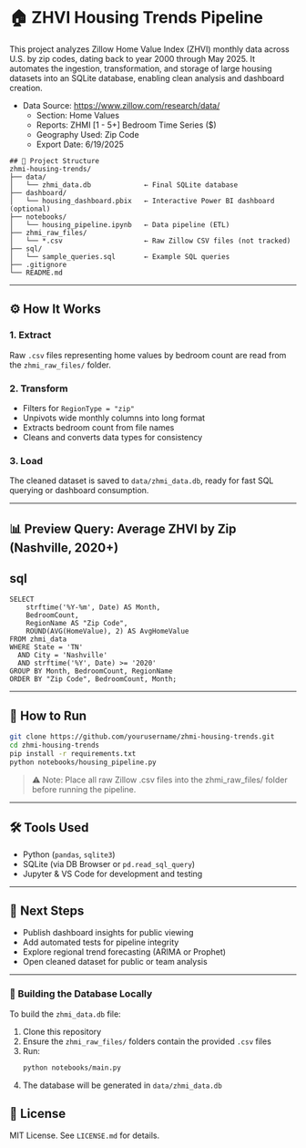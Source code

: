 # 🏠 ZHVI Housing Trends Pipeline

This project analyzes Zillow Home Value Index (ZHVI) monthly data across U.S. by zip codes, dating back to year 2000 through May 2025. It automates the ingestion, transformation, and storage of large housing datasets into an SQLite database, enabling clean analysis and dashboard creation.

- Data Source: https://www.zillow.com/research/data/
    - Section: Home Values
    - Reports: ZHMI [1 - 5+] Bedroom Time Series ($)
    - Geography Used: Zip Code
    - Export Date: 6/19/2025


<pre><code>## 📁 Project Structure
zhmi-housing-trends/
├── data/
│   └── zhmi_data.db             ← Final SQLite database
├── dashboard/
│   └── housing_dashboard.pbix   ← Interactive Power BI dashboard (optional)
├── notebooks/
│   └── housing_pipeline.ipynb   ← Data pipeline (ETL)
├── zhmi_raw_files/
│   └── *.csv                    ← Raw Zillow CSV files (not tracked)
├── sql/
│   └── sample_queries.sql       ← Example SQL queries
├── .gitignore
└── README.md
</code></pre>


---

## ⚙️ How It Works

### 1. **Extract**
Raw `.csv` files representing home values by bedroom count are read from the `zhmi_raw_files/` folder.

### 2. **Transform**
- Filters for `RegionType = "zip"`
- Unpivots wide monthly columns into long format
- Extracts bedroom count from file names
- Cleans and converts data types for consistency

### 3. **Load**
The cleaned dataset is saved to `data/zhmi_data.db`, ready for fast SQL querying or dashboard consumption.



---

## 📊 Preview Query: Average ZHVI by Zip (Nashville, 2020+)

## sql
```
SELECT 
    strftime('%Y-%m', Date) AS Month,
    BedroomCount,
    RegionName AS "Zip Code",
    ROUND(AVG(HomeValue), 2) AS AvgHomeValue
FROM zhmi_data
WHERE State = 'TN' 
  AND City = 'Nashville' 
  AND strftime('%Y', Date) >= '2020'
GROUP BY Month, BedroomCount, RegionName
ORDER BY "Zip Code", BedroomCount, Month;
```

---

## 🚀 How to Run

```bash
git clone https://github.com/yourusername/zhmi-housing-trends.git
cd zhmi-housing-trends
pip install -r requirements.txt
python notebooks/housing_pipeline.py
```
> ⚠️ Note: Place all raw Zillow .csv files into the zhmi_raw_files/ folder before running the pipeline.



---

## 🛠 Tools Used

- Python (`pandas`, `sqlite3`)
- SQLite (via DB Browser or `pd.read_sql_query`)
- Jupyter & VS Code for development and testing


---

## 📌 Next Steps

- Publish dashboard insights for public viewing
- Add automated tests for pipeline integrity
- Explore regional trend forecasting (ARIMA or Prophet)
- Open cleaned dataset for public or team analysis

---

### 🔧 Building the Database Locally

To build the `zhmi_data.db` file:

1. Clone this repository
2. Ensure the `zhmi_raw_files/` folders contain the provided `.csv` files
3. Run:  
   ```bash
   python notebooks/main.py

4. The database will be generated in `data/zhmi_data.db`







## 📄 License

MIT License. See `LICENSE.md` for details.
